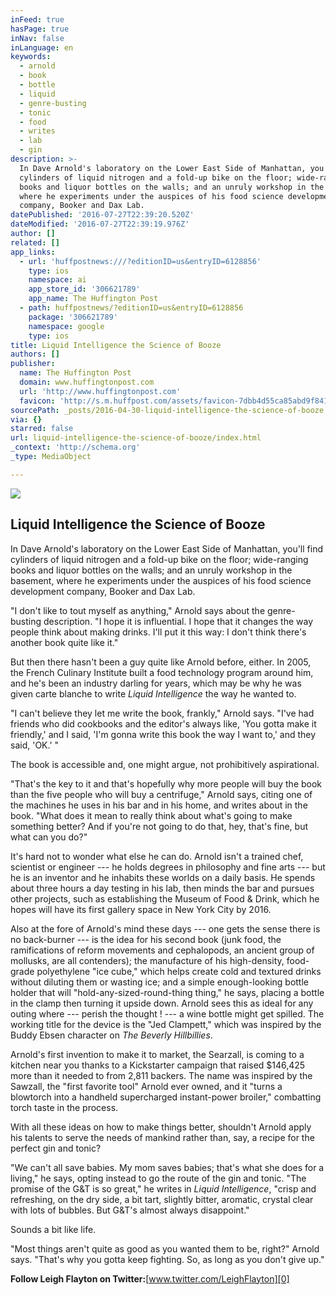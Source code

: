 ```yaml
---
inFeed: true
hasPage: true
inNav: false
inLanguage: en
keywords:
  - arnold
  - book
  - bottle
  - liquid
  - genre-busting
  - tonic
  - food
  - writes
  - lab
  - gin
description: >-
  In Dave Arnold's laboratory on the Lower East Side of Manhattan, you'll find
  cylinders of liquid nitrogen and a fold-up bike on the floor; wide-ranging
  books and liquor bottles on the walls; and an unruly workshop in the basement,
  where he experiments under the auspices of his food science development
  company, Booker and Dax Lab.
datePublished: '2016-07-27T22:39:20.520Z'
dateModified: '2016-07-27T22:39:19.976Z'
author: []
related: []
app_links:
  - url: 'huffpostnews:///?editionID=us&entryID=6128856'
    type: ios
    namespace: ai
    app_store_id: '306621789'
    app_name: The Huffington Post
  - path: huffpostnews/?editionID=us&entryID=6128856
    package: '306621789'
    namespace: google
    type: ios
title: Liquid Intelligence the Science of Booze
authors: []
publisher:
  name: The Huffington Post
  domain: www.huffingtonpost.com
  url: 'http://www.huffingtonpost.com'
  favicon: 'http://s.m.huffpost.com/assets/favicon-7dbb4d55ca85abd9f84197a1c3525e38.ico'
sourcePath: _posts/2016-04-30-liquid-intelligence-the-science-of-booze.md
via: {}
starred: false
url: liquid-intelligence-the-science-of-booze/index.html
_context: 'http://schema.org'
_type: MediaObject

---
```

<article style=""><img src="https://the-grid-user-content.s3-us-west-2.amazonaws.com/46d61d14-47ef-4c80-be4f-198611aafc3a.jpg" /><h1>Liquid Intelligence the Science of Booze</h1></article>

In Dave Arnold's laboratory on the Lower East Side of Manhattan, you'll find cylinders of liquid nitrogen and a fold-up bike on the floor; wide-ranging books and liquor bottles on the walls; and an unruly workshop in the basement, where he experiments under the auspices of his food science development company, Booker and Dax Lab.

"I don't like to tout myself as anything," Arnold says about the genre-busting description. "I hope it is influential. I hope that it changes the way people think about making drinks. I'll put it this way: I don't think there's another book quite like it."

But then there hasn't been a guy quite like Arnold before, either. In 2005, the French Culinary Institute built a food technology program around him, and he's been an industry darling for years, which may be why he was given carte blanche to write _Liquid Intelligence_ the way he wanted to.

"I can't believe they let me write the book, frankly," Arnold says. "I've had friends who did cookbooks and the editor's always like, 'You gotta make it friendly,' and I said, 'I'm gonna write this book the way I want to,' and they said, 'OK.' "

The book is accessible and, one might argue, not prohibitively aspirational.

"That's the key to it and that's hopefully why more people will buy the book than the five people who will buy a centrifuge," Arnold says, citing one of the machines he uses in his bar and in his home, and writes about in the book. "What does it mean to really think about what's going to make something better? And if you're not going to do that, hey, that's fine, but what can you do?"

It's hard not to wonder what else he can do. Arnold isn't a trained chef, scientist or engineer --- he holds degrees in philosophy and fine arts --- but he is an inventor and he inhabits these worlds on a daily basis. He spends about three hours a day testing in his lab, then minds the bar and pursues other projects, such as establishing the Museum of Food & Drink, which he hopes will have its first gallery space in New York City by 2016\.

Also at the fore of Arnold's mind these days --- one gets the sense there is no back-burner --- is the idea for his second book (junk food, the ramifications of reform movements and cephalopods, an ancient group of mollusks, are all contenders); the manufacture of his high-density, food-grade polyethylene "ice cube," which helps create cold and textured drinks without diluting them or wasting ice; and a simple enough-looking bottle holder that will "hold-any-sized-round-thing thing," he says, placing a bottle in the clamp then turning it upside down. Arnold sees this as ideal for any outing where --- perish the thought ! --- a wine bottle might get spilled. The working title for the device is the "Jed Clampett," which was inspired by the Buddy Ebsen character on _The Beverly Hillbillies_.

Arnold's first invention to make it to market, the Searzall, is coming to a kitchen near you thanks to a Kickstarter campaign that raised $146,425 more than it needed to from 2,811 backers. The name was inspired by the Sawzall, the "first favorite tool" Arnold ever owned, and it "turns a blowtorch into a handheld supercharged instant-power broiler," combatting torch taste in the process.

With all these ideas on how to make things better, shouldn't Arnold apply his talents to serve the needs of mankind rather than, say, a recipe for the perfect gin and tonic?

"We can't all save babies. My mom saves babies; that's what she does for a living," he says, opting instead to go the route of the gin and tonic. "The promise of the G&T is so great," he writes in _Liquid Intelligence_, "crisp and refreshing, on the dry side, a bit tart, slightly bitter, aromatic, crystal clear with lots of bubbles. But G&T's almost always disappoint."

Sounds a bit like life.

"Most things aren't quite as good as you wanted them to be, right?" Arnold says. "That's why you gotta keep fighting. So, as long as you don't give up."

**Follow Leigh Flayton on Twitter:**[www.twitter.com/LeighFlayton][0]

[0]: http://www.twitter.com/LeighFlayton